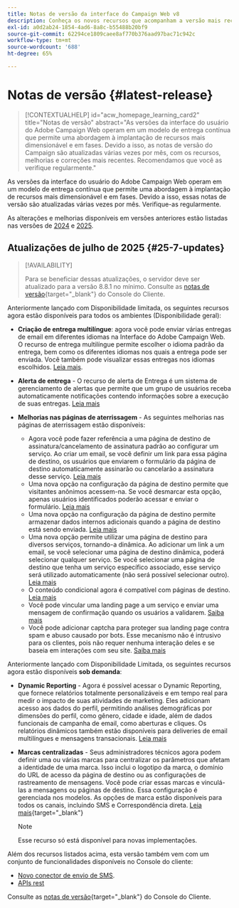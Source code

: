 ```yaml
---
title: Notas de versão da interface do Campaign Web v8
description: Conheça os novos recursos que acompanham a versão mais recente da interface do Campaign Web
exl-id: a0d2ab24-1854-4ad6-8a8c-b55488b20bf9
source-git-commit: 62294ce1809caee8af770b376aad97bac71c942c
workflow-type: tm+mt
source-wordcount: '688'
ht-degree: 65%

---
```


# Notas de versão {#latest-release}

>[!CONTEXTUALHELP]
>id="acw_homepage_learning_card2"
>title="Notas de versão"
>abstract="As versões da interface do usuário do Adobe Campaign Web operam em um modelo de entrega contínua que permite uma abordagem à implantação de recursos mais dimensionável e em fases. Devido a isso, as notas de versão do Campaign são atualizadas várias vezes por mês, com os recursos, melhorias e correções mais recentes. Recomendamos que você as verifique regularmente."

As versões da interface do usuário do Adobe Campaign Web operam em um modelo de entrega contínua que permite uma abordagem à implantação de recursos mais dimensionável e em fases. Devido a isso, essas notas de versão são atualizadas várias vezes por mês. Verifique-as regularmente.

As alterações e melhorias disponíveis em versões anteriores estão listadas nas versões de [2024](release-notes-24.md) e [2025](release-notes-25.md).

## Atualizações de julho de 2025 {#25-7-updates}

>[!AVAILABILITY]
>
>Para se beneficiar dessas atualizações, o servidor deve ser atualizado para a versão 8.8.1 no mínimo. Consulte as [notas de versão](https://experienceleague.adobe.com/docs/campaign/campaign-v8/releases/release-notes.html?lang=pt-BR){target="_blank"} do Console do Cliente.

Anteriormente lançado com Disponibilidade limitada, os seguintes recursos agora estão disponíveis para todos os ambientes (Disponibilidade geral):

* **Criação de entrega multilíngue**: agora você pode enviar várias entregas de email em diferentes idiomas na Interface do Adobe Campaign Web. O recurso de entrega multilíngue permite escolher o idioma padrão da entrega, bem como os diferentes idiomas nos quais a entrega pode ser enviada. Você também pode visualizar essas entregas nos idiomas escolhidos. [Leia mais](../email/edit-content.md#multilingual-delivery).

<!--
* **Visual fragments** - You can now create, use and archive content fragments. Visual fragments are pre-defined visual blocks that you can reuse across multiple email deliveries, or in content templates. [Learn more](https://experienceleague.adobe.com/docs/campaign-web/v8/content/manage-reusable-content/fragments/fragments.html){target="_blank"}
-->

* **Alerta de entrega** - O recurso de alerta de Entrega é um sistema de gerenciamento de alertas que permite que um grupo de usuários receba automaticamente notificações contendo informações sobre a execução de suas entregas. [Leia mais](../msg/delivery-alerting.md)

* **Melhorias nas páginas de aterrissagem** - As seguintes melhorias nas páginas de aterrissagem estão disponíveis:

   * Agora você pode fazer referência a uma página de destino de assinatura/cancelamento de assinatura padrão ao configurar um serviço. Ao criar um email, se você definir um link para essa página de destino, os usuários que enviarem o formulário da página de destino automaticamente assinarão ou cancelarão a assinatura desse serviço. [Leia mais](../audience/manage-services.md#create-service)
   * Uma nova opção na configuração da página de destino permite que visitantes anônimos acessem-na. Se você desmarcar esta opção, apenas usuários identificados poderão acessar e enviar o formulário. [Leia mais](../landing-pages/create-lp.md#create-landing-page)
   * Uma nova opção na configuração da página de destino permite armazenar dados internos adicionais quando a página de destino está sendo enviada. [Leia mais](../landing-pages/create-lp.md#create-landing-page)
   * Uma nova opção permite utilizar uma página de destino para diversos serviços, tornando-a dinâmica. Ao adicionar um link a um email, se você selecionar uma página de destino dinâmica, poderá selecionar qualquer serviço. Se você selecionar uma página de destino que tenha um serviço específico associado, esse serviço será utilizado automaticamente (não será possível selecionar outro). [Leia mais](../landing-pages/create-lp.md#define-actions-on-form-submission)
   * O conteúdo condicional agora é compatível com páginas de destino. [Leia mais](../landing-pages/lp-content.md)
   * Você pode vincular uma landing page a um serviço e enviar uma mensagem de confirmação quando os usuários a validarem. [Saiba mais](../landing-pages/lp-content.md#lp-message)
   * Você pode adicionar captcha para proteger sua landing page contra spam e abuso causado por bots. Esse mecanismo não é intrusivo para os clientes, pois não requer nenhuma interação deles e se baseia em interações com seu site. [Saiba mais](../landing-pages/create-lp.md#captcha)

Anteriormente lançado com Disponibilidade Limitada, os seguintes recursos agora estão disponíveis **sob demanda**:

* **Dynamic Reporting** - Agora é possível acessar o Dynamic Reporting, que fornece relatórios totalmente personalizáveis e em tempo real para medir o impacto de suas atividades de marketing. Eles adicionam acesso aos dados do perfil, permitindo análises demográficas por dimensões do perfil, como gênero, cidade e idade, além de dados funcionais de campanha de email, como aberturas e cliques. Os relatórios dinâmicos também estão disponíveis para deliveries de email multilíngues e mensagens transacionais. [Leia mais](../reporting/dynamic-reporting/get-started-reporting.md)

* **Marcas centralizadas** - Seus administradores técnicos agora podem definir uma ou várias marcas para centralizar os parâmetros que afetam a identidade de uma marca. Isso inclui o logotipo da marca, o domínio do URL de acesso da página de destino ou as configurações de rastreamento de mensagens. Você pode criar essas marcas e vinculá-las a mensagens ou páginas de destino. Essa configuração é gerenciada nos modelos. As opções de marca estão disponíveis para todos os canais, incluindo SMS e Correspondência direta. [Leia mais](../administration/branding/branding-gs.md){target="_blank"}

  >[!NOTE]
  >
  >Esse recurso só está disponível para novas implementações.

Além dos recursos listados acima, esta versão também vem com um conjunto de funcionalidades disponíveis no Console do cliente:

* [Novo conector de envio de SMS](https://experienceleague.adobe.com/docs/campaign/campaign-v8/send/sms/sms.html?lang=pt-BR).
* [APIs rest](https://experienceleague.adobe.com/docs/campaign/campaign-v8/developer/apis/get-started-apis.html)

Consulte as [notas de versão](https://experienceleague.adobe.com/docs/campaign/campaign-v8/releases/release-notes.html?lang=pt-BR){target="_blank"} do Console do Cliente.

<!--
ACC * **Branding** - Branding options are now available for all channels, including SMS and Direct mail. [Read more](https://experienceleague.adobe.com/docs/experience-cloud/campaign/branding/branding-gs.html){target="_blank"}
web - * **Branding for Direct Mail** - Technical administrators can now define one or several brands to centralize the parameters that affect a brand's identity. This includes the brand logo, the domain of the landing pages' access URL, or message tracking settings. You can now create these brands and link them to messages or landing pages. This configuration is managed in templates. [Learn more](https://experienceleague.adobe.com/en/docs/experience-cloud/campaign/branding/branding-assign)
ACC - Branding - As a Campaign Standard migrated user, your technical administrators can now define one or several brands to centralize the parameters that affect a brand’s identity. This includes the brand logo, the domain of the landing pages’ access URL, or message tracking settings. You can create these brands and link them to messages or landing pages. This configuration is managed in templates. Read more
Previously released in Limited Availability, the following capability is now available **on demand, only for [Campaign FDA deployments](../architecture/fda-deployment.md)**. To gain access, contact your Adobe representative.
Previously released in Limited Availability, the following capability is now available by default **for new implementations**, and available **on demand for existing environments**. To gain access, contact your Adobe representative.
Previously released in Limited Availability, the following capability is now available **on demand**. To gain access, contact your Adobe representative.
-->
